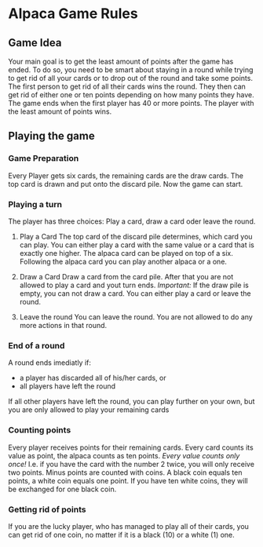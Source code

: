 # Alpaca Game Rules

## Game Idea
Your main goal is to get the least amount of points after the game has ended. To do so, you need to be smart about staying in a round while trying to get rid of all your cards or to drop out of the round and take some points. The first person to get rid of all their cards wins the round. They then can get rid of either one or ten points depending on how many points they have. The game ends when the first player has 40 or more points. The player with the least amount of points wins.

## Playing the game

### Game Preparation
Every Player gets six cards, the remaining cards are the draw cards. The top card is drawn and put onto the discard pile. Now the game can start.

### Playing a turn

The player has three choices: Play a card, draw a card oder leave the round.

1. Play a Card
The top card of the discard pile determines, which card you can play. You can either play a card with the same value or a card that is exactly one higher. The alpaca card can be played on top of a six. Following the alpaca card you can play another alpaca or a one.

2. Draw a Card
Draw a card from the card pile. After that you are not allowed to play a card and yout turn ends.
*Important:* If the draw pile is empty, you can not draw a card. You can either play a card or leave the round.

3. Leave the round
You can leave the round. You are not allowed to do any more actions in that round.

### End of a round
A round ends imediatly if:
* a player has discarded all of his/her cards, or
* all players have left the round

If all other players have left the round, you can play further on your own, but you are only allowed to play your remaining cards

### Counting points
Every player receives points for their remaining cards. Every card counts its value as point, the alpaca counts as ten points. *Every value counts only once!* I.e. if you have  the card with the number 2 twice, you will only receive two points. Minus points are counted with coins. A black coin equals ten points, a white coin equals one point. If you have ten white coins, they will be exchanged for one black coin.

### Getting rid of points
If you are the lucky player, who has managed to play all of their cards, you can get rid of one coin, no matter if it is a black (10) or a white (1) one.
